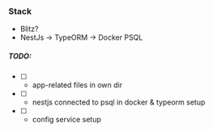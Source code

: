 ### Stack

- Blitz?
- NestJs -> TypeORM -> Docker PSQL

##### TODO:

- [ ] - app-related files in own dir
- [ ] - nestjs connected to psql in docker & typeorm setup
- [ ] - config service setup

